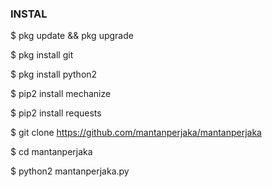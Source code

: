 ### INSTAL

$ pkg update && pkg upgrade

$ pkg install git

$ pkg install python2

$ pip2 install mechanize

$ pip2 install requests

$ git clone https://github.com/mantanperjaka/mantanperjaka

$ cd mantanperjaka

$ python2 mantanperjaka.py
